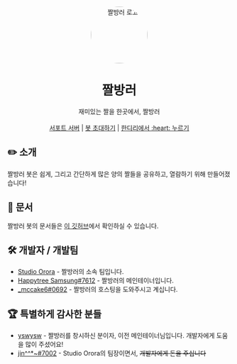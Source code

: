 <div align="center">
    <img src="https://avatars.githubusercontent.com/u/97211265?s=400&u=854136c8d8beaf0e451b237fd965d9337e6d6713&v=4" alt="짤방러 로고" height="128" style="border-radius: 50%">
    <h1>짤방러</h1>
</div>
<div align="center">
    재미있는 짤을 한곳에서, 짤방러
    <br><br>
    <a href="https://discord.gg/RSUqQBzP9B">서포트 서버</a> | <a href="https://discord.com/oauth2/authorize?client_id=875908453548326922&permissions=412317240384&scope=bot%20applications.commands">봇 초대하기</a> | <a href="https://koreanbots.dev/bots/875908453548326922">한디리에서 :heart: 누르기</a>
</div>

## ✏️ 소개
짤방러 봇은 쉽게, 그리고 간단하게 많은 양의 짤들을 공유하고, 열람하기 위해 만들어졌습니다!

## 📘 문서
짤방러 봇의 문서들은 [이 깃허브](https://github.com/project-memebot/document)에서 확인하실 수 있습니다.

## 🛠 개발자 / 개발팀
+ [Studio Orora](https://orora.studio) - 짤방러의 소속 팀입니다.
+ [Happytree Samsung#7612](https://github.com/samsunghappytree123) - 짤방러의 메인테이너입니다.
+ [_mccake6#0692](https://github.com/mccake6) - 짤방러의 호스팅을 도와주시고 계십니다.

## 🏆 특별하게 감사한 분들
+ [yswysw](https://github.com/sw08) - 짤방러를 창시하신 분이자, 이전 메인테이너님입니다. 개발자에게 도움을 많이 주셨어요!
+ [jin^^*~#7002](https://github.com/happy-jin1234) - Studio Orora의 팀장이면서, ~~개발자에게 돈을 주십니다~~
